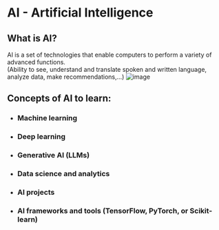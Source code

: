 # AI - Artificial Intelligence
## What is AI?
AI is a set of technologies that enable computers to perform a variety of advanced functions.  
(Ability to see, understand and translate spoken and written language, analyze data, make recommendations,...)
![image](https://github.com/user-attachments/assets/33698a58-cf3e-416f-8f9a-9e6394e24b05)

## Concepts of AI to learn:
- ### Machine learning
- ### Deep learning
- ### Generative AI (LLMs)
- ### Data science and analytics
- ### AI projects
- ### AI frameworks and tools (TensorFlow, PyTorch, or Scikit-learn)
